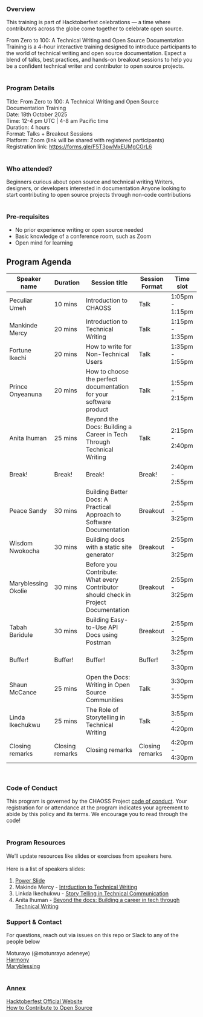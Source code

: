 
### Overview

This training is part of Hacktoberfest celebrations — a time where contributors across the globe come together to celebrate open source.

From Zero to 100: A Technical Writing and Open Source Documentation Training is a 4-hour interactive training designed to introduce participants to the world of technical writing and open source documentation. Expect a blend of talks, best practices, and hands-on breakout sessions to help you be a confident technical writer and contributor to open source projects.
</br></br>

### Program Details

  Title: From Zero to 100: A Technical Writing and Open Source Documentation Training </br>
  Date: 18th October 2025 </br>
  Time: 12-4 pm UTC | 4-8 am Pacific time </br>
  Duration: 4 hours </br>
  Format: Talks + Breakout Sessions </br>
  Platform: Zoom (link will be shared with registered participants) </br>
  Registration link: https://forms.gle/F5T3pwMxEUMgCGrL6 
  </br></br>

### Who attended?

Beginners curious about open source and technical writing
Writers, designers, or developers interested in documentation
Anyone looking to start contributing to open source projects through non-code contributions
</br></br>

### Pre-requisites

* No prior experience writing or open source needed
* Basic knowledge of a conference room, such as Zoom
* Open mind for learning
  </br>


## Program Agenda
|Speaker name|Duration|Session title|Session Format|Time slot|
|----------|----------|----------|----------|----------|
| Peculiar Umeh| 10 mins |Introduction to CHAOSS | Talk| 1:05pm - 1:15pm|
| Mankinde Mercy | 20 mins |Introduction to Technical Writing | Talk|1:15pm - 1:35pm|
| Fortune Ikechi | 20 mins |How to write for Non-Technical Users | Talk|1:35pm - 1:55pm|
| Prince Onyeanuna| 20 mins |How to choose the perfect documentation for your software product| Talk|1:55pm - 2:15pm|
| Anita Ihuman | 25 mins |Beyond the Docs: Building a Career in Tech Through Technical Writing | Talk|2:15pm - 2:40pm|
| Break! | Break! |Break! | Break!|2:40pm - 2:55pm|
| Peace Sandy | 30 mins |Building Better Docs: A Practical Approach to Software Documentation| Breakout|2:55pm - 3:25pm|
| Wisdom Nwokocha | 30 mins |Building docs with a static site generator | Breakout|2:55pm - 3:25pm|
| Maryblessing Okolie | 30 mins |Before you Contribute: What every Contributor should check in Project Documentation| Breakout|2:55pm - 3:25pm|
| Tabah Baridule | 30 mins |Building Easy-to-Use API Docs using Postman | Breakout|2:55pm - 3:25pm|
| Buffer! | Buffer! |Buffer! | Buffer!|3:25pm - 3:30pm|
| Shaun McCance | 25 mins |Open the Docs: Writing in Open Source Communities| Talk|3:30pm - 3:55pm|
| Linda Ikechukwu | 25 mins |The Role of Storytelling in Technical Writing | Talk|3:55pm - 4:20pm|
| Closing remarks | Closing remarks |Closing remarks | Closing remarks|4:20pm - 4:30pm|
</br>

### Code of Conduct
This program is governed by the CHAOSS Project [code of conduct](https://chaoss.community/code-of-conduct/). Your registration for or attendance at the program indicates your agreement to abide by this policy and its terms. We encourage you to read through the code!
</br></br>

  
### Program Resources
We’ll update resources like slides or exercises from speakers here.
</br></br>
Here is a list of speakers slides: 
1. [Power Slide](https://docs.google.com/presentation/d/1viCJqLJN4Yzqe7RxbyTeLly7ariFBOHIEiyKHtot4xM/edit?usp=sharing)
2. Makinde Mercy - [Intrduction to Technical Writing](https://gamma.app/docs/Introduction-to-Technical-Writing-ct9ud1ngdf1quvv)
3. Linkda Ikechukwu - [Story Telling in Technical Communication](https://www.canva.com/design/DAG0fnA1h4A/mHsVKsVVZJp4y4fKgYQ_dg/edit?utm_content=DAG0fnA1h4A&utm_campaign=designshare&utm_medium=link2&utm_source=sharebutton)
4. Anita Ihuman - [Beyond the docs: Building a career in tech through Technical Writing](https://www.canva.com/design/DAG2IjJJUQ4/suBVbUfSQN9u6tS5RtXJ2w/edit?utm_content=DAG2IjJJUQ4&utm_campaign=designshare&utm_medium=link2&utm_source=sharebutton)

  
### Support & Contact
For questions, reach out via issues on this repo or Slack to any of the people below
</br>

Moturayo (@motunrayo adeneye) </br>
[Harmony](https://github.com/harmonyelendu/) </br>
[Maryblessing](https://github.com/maryblessing)
</br></br>

### Annex

[Hacktoberfest Official Website](https://hacktoberfest.com/) </br>
[How to Contribute to Open Source](https://opensource.guide/how-to-contribute/)
